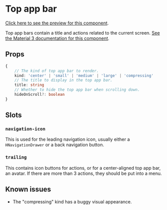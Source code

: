 # Top app bar

[Click here to see the preview for this component](top-app-bar-preview).

Top app bars contain a title and actions related to the current screen.
[See the Material 3 documentation for this component][m3-top-app-bar].

[m3-top-app-bar]: https://m3.material.io/components/top-app-bar/overview

## Props

```ts
{
    // The kind of top app bar to render.
    kind: 'center' | 'small' | 'medium' | 'large' | 'compressing'
    // The title to display in the top app bar.
    title: string
    // Whether to hide the top app bar when scrolling down.
    hideOnScroll?: boolean
}
```
## Slots

### `navigation-icon`

This is used for the leading navigation icon, usually either a
`HNavigationDrawer` or a back navigation button.

### `trailing`

This contains icon buttons for actions, or for a center-aligned top app bar, an
avatar. If there are more than 3 actions, they should be put into a menu.

## Known issues

- The "compressing" kind has a buggy visual appearance.